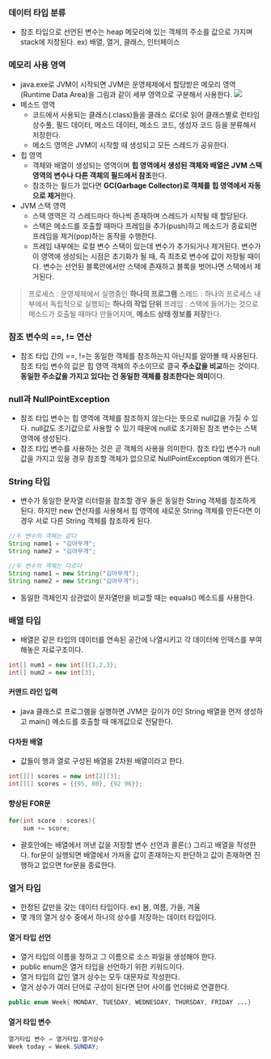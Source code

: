 ### 데이터 타입 분류 
- 참조 타입으로 선언된 변수는 heap 메모리에 있는 객체의 주소를 값으로 가지며 stack에 저장된다. ex) 배열, 열거, 클래스, 인터페이스
### 메모리 사용 영역
- java.exe로 JVM이 시작되면 JVM은 운영체제에서 할당받은 메모리 영역(Runtime Data Area)을 그림과 같이 세부 영역으로 구분해서 사용한다.
![](https://images.velog.io/images/3hee_11/post/1398872a-86a0-4c6d-957d-1edcd8e2f66c/JVM%20%EB%A9%94%EB%AA%A8%EB%A6%AC%20%EA%B5%AC%EC%A1%B0.png)
- 메소드 영역
   - 코드에서 사용되는 클래스(.class)들을 클래스 로더로 읽어 클래스별로 런타임 상수풀, 필드 데이터, 메소드 데이터, 메소드 코드, 생성자 코드 등을 분류해서 저장한다. 
   - 메소드 영역은 JVM이 시작할 때 생성되고 모든 스레드가 공유한다.
- 힙 영역
   - 객체와 배열이 생성되는 영역이며 **힙 영역에서 생성된 객체와 배열은 JVM 스택 영역의 변수나 다른 객체의 필드에서 참조**한다.
   - 참조하는 필드가 없다면 **GC(Garbage Collector)로 객체를 힙 영역에서 자동으로 제거**한다.
- JVM 스택 영역
   - 스택 영역은 각 스레드마다 하나씩 존재하며 스레드가 시작될 때 할당된다.
   - 스택은 메소드를 호출할 때마다 프레임을 추가(push)하고 메소드가 종료되면 프레임을 제거(pop)하는 동작을 수행한다. 
   - 프레임 내부에는 로컬 변수 스택이 있는데 변수가 추가되거나 제거된다. 변수가 이 영역에 생성되는 시점은 초기화가 될 때, 즉 최초로 변수에 값이 저장될 때이다. 변수는 선언된 블록안에서만 스택에 존재하고 블록을 벗어나면 스택에서 제거된다.
> 프로세스 : 운영체제에서 실행중인 **하나의 프로그램**
스레드 : 하나의 프로세스 내부에서 독립적으로 실행되는 **하나의 작업 단위**
프레임 : 스택에 들어가는 것으로 메소드가 호출될 때마다 만들어지며, **메소드 상태 정보를 저장**한다.

### 참조 변수의 ==, != 연산
- 참조 타입 간의 ==, !=는 동일한 객체를 참조하는지 아닌지를 알아볼 때 사용된다. 참조 타입 변수의 값은 힙 영역 객체의 주소이므로 결국 **주소값을 비교**하는 것이다. **동일한 주소값을 가지고 있다는 건 동일한 객체를 참조한다는 의미**이다.

### null과 NullPointException
- 참조 타입 변수는 힙 영역에 객체를 참조하지 않는다는 뜻으로 null값을 가질 수 있다. null값도 초기값으로 사용할 수 있기 때문에 null로 초기화된 참조 변수는 스택 영역에 생성된다.
- 참조 타입 변수를 사용하는 것은 곧 객체의 사용을 의미한다. 참조 타입 변수가 null값을 가지고 있을 경우 참조할 객체가 없으므로 NullPointException 예외가 뜬다. 

### String 타입
- 변수가 동일한 문자열 리터럴을 참조할 경우 둘은 동일한 String 객체를 참조하게 된다. 하지만 new 연산자를 사용해서 힙 영역에 새로운 String 객체를 만든다면 이 경우 서로 다른 String 객체를 참조하게 된다.
```java
//두 변수의 객체는 같다
String name1 = "김아무개";
String name2 = "김아무개";

//두 변수의 객체는 다르다
String name1 = new String("김아무개");
String name2 = new String("김아무개");
```
- 동일한 객체인지 상관없이 문자열만을 비교할 때는 equals() 메소드를 사용한다.

### 배열 타입
- 배열은 같은 타입의 데이터를 연속된 공간에 나열시키고 각 데이터에 인덱스를 부여해놓은 자료구조이다.
```java
int[] num1 = new int[]{1,2,3};
int[] num2 = new int[3];
```

#### 커맨드 라인 입력
- java 클래스로 프로그램을 실행하면 JVM은 길이가 0인 String 배열을 먼저 생성하고 main() 메소드를 호출할 때 매개값으로 전달한다.

#### 다차원 배열
- 값들이 행과 열로 구성된 배열을 2차원 배열이라고 한다.
```java
int[][] scores = new int[2][3];
int[][] scores = {{95, 80}, {92 96}};
```
#### 향상된 FOR문
```java
for(int score : scores){
	sum += score;
```
- 괄호안에는 배열에서 꺼낸 값을 저장할 변수 선언과 콜론(:) 그리고 배열을 작성한다. for문이 실행되면 배열에서 가져올 값이 존재하는지 판단하고 값이 존재하면 진행하고 없으면 for문을 종료한다.

### 열거 타입
- 한정된 값만을 갖는 데이터 타입이다. ex) 봄, 여름, 가을, 겨울
- 몇 개의 열거 상수 중에서 하나의 상수를 저장하는 데이터 타입이다.

#### 열거 타입 선언
- 열거 타입의 이름을 정하고 그 이름으로 소스 파일을 생성해야 한다.
- public enum은 열거 타입을 선언하기 위한 키워드이다.
- 열거 타입의 값인 열거 상수는 모두 대문자로 작성한다.
- 열거 상수가 여러 단어로 구성이 된다면 단어 사이를 언더바로 연결한다. 
```java
public enum Week{ MONDAY, TUESDAY, WEDNESDAY, THURSDAY, FRIDAY ...} 
```

#### 열거 타입 변수
```java
열거타입 변수 = 열거타입.열거상수
Week today = Week.SUNDAY;
```
